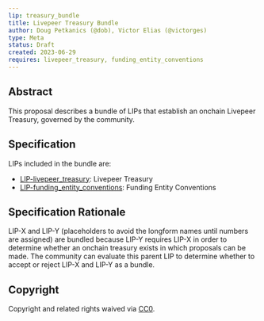 ```yaml
---
lip: treasury_bundle
title: Livepeer Treasury Bundle
author: Doug Petkanics (@dob), Victor Elias (@victorges)
type: Meta
status: Draft
created: 2023-06-29
requires: livepeer_treasury, funding_entity_conventions
---
```


## Abstract

This proposal describes a bundle of LIPs that establish an onchain Livepeer Treasury, governed by the community.

## Specification

LIPs included in the bundle are:

- [LIP-livepeer_treasury](https://github.com/livepeer/LIPs/blob/master/LIPs/LIP-livepeer_treasury.md): Livepeer Treasury
- [LIP-funding_entity_conventions](https://github.com/livepeer/LIPs/blob/master/LIPs/LIP-funding_entity_conventions.md): Funding Entity Conventions

## Specification Rationale

LIP-X and LIP-Y (placeholders to avoid the longform names until numbers are assigned) are bundled because LIP-Y requires LIP-X in order to determine whether an onchain treasury exists in which proposals can be made. The community can evaluate this parent LIP to determine whether to accept or reject LIP-X and LIP-Y as a bundle.

## Copyright

Copyright and related rights waived via [CC0](https://creativecommons.org/publicdomain/zero/1.0/).
